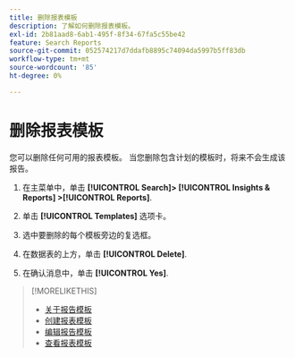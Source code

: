 ```yaml
---
title: 删除报表模板
description: 了解如何删除报表模板。
exl-id: 2b81aad8-6ab1-495f-8f34-67fa5c55be42
feature: Search Reports
source-git-commit: 052574217d7ddafb8895c74094da5997b5ff83db
workflow-type: tm+mt
source-wordcount: '85'
ht-degree: 0%

---
```


# 删除报表模板

您可以删除任何可用的报表模板。 当您删除包含计划的模板时，将来不会生成该报告。

1. 在主菜单中，单击 **[!UICONTROL Search]> [!UICONTROL Insights & Reports] >[!UICONTROL Reports]**.

1. 单击 **[!UICONTROL Templates]** 选项卡。

1. 选中要删除的每个模板旁边的复选框。

1. 在数据表的上方，单击 **[!UICONTROL Delete]**.

1. 在确认消息中，单击 **[!UICONTROL Yes]**.

>[!MORELIKETHIS]
>
>* [关于报告模板](template-about.md)
>* [创建报表模板](template-create.md)
>* [编辑报告模板](template-edit.md)
>* [查看报表模板](template-view.md)

